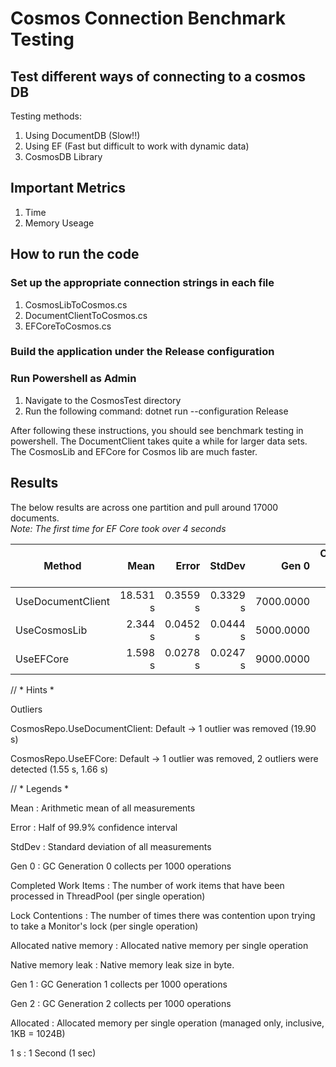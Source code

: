 # Cosmos Connection Benchmark Testing

## Test different ways of connecting to a cosmos DB

Testing methods:

1) Using DocumentDB (Slow!!)
2) Using EF (Fast but difficult to work with dynamic data)
3) CosmosDB Library

## Important Metrics

1) Time
2) Memory Useage

## How to run the code

### Set up the appropriate connection strings in each file 

1) CosmosLibToCosmos.cs
2) DocumentClientToCosmos.cs
3) EFCoreToCosmos.cs

### Build the application under the Release configuration

### Run Powershell as Admin

1) Navigate to the CosmosTest directory
2) Run the following command:  dotnet run --configuration Release


After following these instructions, you should see benchmark testing in powershell. The DocumentClient takes quite a while for larger data sets. The CosmosLib and EFCore for Cosmos lib are much faster.

## Results

The below results are across one partition and pull around 17000 documents. </br>
*Note: The first time for EF Core took over 4 seconds*


|            Method |     Mean |    Error |   StdDev  |     Gen 0 | Completed Work Items | Lock Contentions | Allocated native memory | Native memory leak |     Gen 1 |     Gen 2 | Allocated |
|------------------ |---------:|---------:|----------:|----------:|---------------------:|-----------------:|------------------------:|-------------------:|----------:|----------:|----------:|
| UseDocumentClient | 18.531 s | 0.3559 s | 0.3329 s  | 7000.0000 |             382.0000 |           1.0000 |                    0 MB |                  - | 2000.0000 |         - |     48 MB |
|      UseCosmosLib |  2.344 s | 0.0452 s | 0.0444 s  | 5000.0000 |              87.0000 |           1.0000 |                    0 MB |                  - | 3000.0000 | 1000.0000 |     33 MB |
|         UseEFCore |  1.598 s | 0.0278 s | 0.0247 s  | 9000.0000 |              51.0000 |                - |                    0 MB |               0 MB | 3000.0000 |         - |     60 MB |


// * Hints *

Outliers

  CosmosRepo.UseDocumentClient: Default -> 1 outlier  was  removed (19.90 s)

  CosmosRepo.UseEFCore: Default         -> 1 outlier  was  removed, 2 outliers were detected (1.55 s, 1.66 s)

 

// * Legends *

  Mean                    : Arithmetic mean of all measurements

  Error                   : Half of 99.9% confidence interval

  StdDev                  : Standard deviation of all measurements

  Gen 0                   : GC Generation 0 collects per 1000 operations

  Completed Work Items    : The number of work items that have been processed in ThreadPool (per single operation)

 Lock Contentions        : The number of times there was contention upon trying to take a Monitor's lock (per single operation)

  Allocated native memory : Allocated native memory per single operation

  Native memory leak      : Native memory leak size in byte.

  Gen 1                   : GC Generation 1 collects per 1000 operations

  Gen 2                   : GC Generation 2 collects per 1000 operations

  Allocated               : Allocated memory per single operation (managed only, inclusive, 1KB = 1024B)

  1 s                     : 1 Second (1 sec)
